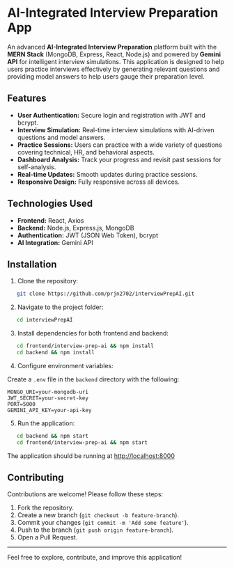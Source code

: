 # AI-Integrated Interview Preparation App

An advanced **AI-Integrated Interview Preparation** platform built with the **MERN Stack** (MongoDB, Express, React, Node.js) and powered by **Gemini API** for intelligent interview simulations. This application is designed to help users practice interviews effectively by generating relevant questions and providing model answers to help users gauge their preparation level.

## Features

* **User Authentication:** Secure login and registration with JWT and bcrypt.
* **Interview Simulation:** Real-time interview simulations with AI-driven questions and model answers.
* **Practice Sessions:** Users can practice with a wide variety of questions covering technical, HR, and behavioral aspects.
* **Dashboard Analysis:** Track your progress and revisit past sessions for self-analysis.
* **Real-time Updates:** Smooth updates during practice sessions.
* **Responsive Design:** Fully responsive across all devices.

## Technologies Used

* **Frontend:** React, Axios
* **Backend:** Node.js, Express.js, MongoDB
* **Authentication:** JWT (JSON Web Token), bcrypt
* **AI Integration:** Gemini API

## Installation

1. Clone the repository:

```bash
   git clone https://github.com/prjn2702/interviewPrepAI.git
```

2. Navigate to the project folder:

```bash
   cd interviewPrepAI
```

3. Install dependencies for both frontend and backend:

```bash
   cd frontend/interview-prep-ai && npm install
   cd backend && npm install
```

4. Configure environment variables:

Create a `.env` file in the `backend` directory with the following:

```env
MONGO_URI=your-mongodb-uri
JWT_SECRET=your-secret-key
PORT=5000
GEMINI_API_KEY=your-api-key
```

5. Run the application:

```bash
   cd backend && npm start
   cd frontend/interview-prep-ai && npm start
```

The application should be running at [http://localhost:8000](http://localhost:8000)

## Contributing

Contributions are welcome! Please follow these steps:

1. Fork the repository.
2. Create a new branch (`git checkout -b feature-branch`).
3. Commit your changes (`git commit -m 'Add some feature'`).
4. Push to the branch (`git push origin feature-branch`).
5. Open a Pull Request.

---

Feel free to explore, contribute, and improve this application!
